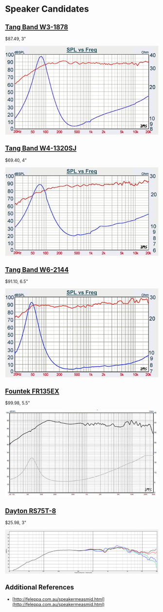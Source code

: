 # Speaker Candidates

## [Tang Band W3-1878](http://www.loudspeakerdatabase.com/TangBand/W3-1878)

$87.49, 3"

![](../freqresponse/TangBand_W3-1878.png)

## [Tang Band W4-1320SJ](http://www.loudspeakerdatabase.com/TangBand/W4-1320SJ)

$69.40, 4"

![](../freqresponse/TangBand_W4-1320SJ.png)

## [Tang Band W6-2144](http://www.loudspeakerdatabase.com/TangBand/W6-2144)

$91.10, 6.5"

![](../freqresponse/TangBand_W6-2144.png)

## [Fountek FR135EX](http://www.loudspeakerdatabase.com/Fountek/FR135EX)

$99.98, 5.5"

![](../freqresponse/Fountek_FR135EX.png)

## [Dayton RS75T-8](http://www.loudspeakerdatabase.com/Dayton/RS75T-8)

$25.98, 3"

![](../freqresponse/Dayton_RS75T-8.png)

## Additional References

* [http://feleppa.com.au/speakermeasmid.html](http://feleppa.com.au/speakermeasmid.html)